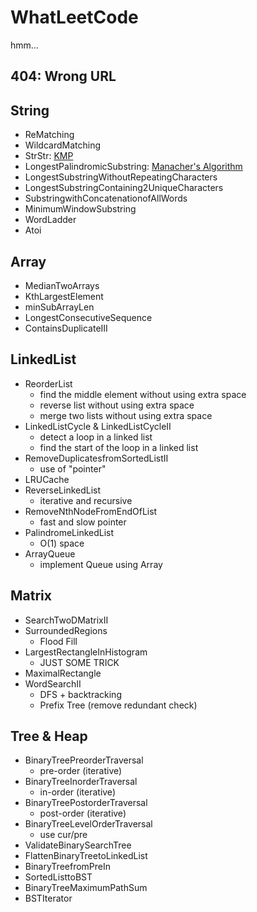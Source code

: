 # WhatLeetCode
hmm... 

## 404: Wrong URL

## String

* ReMatching
* WildcardMatching
* StrStr: [KMP](http://jakeboxer.com/blog/2009/12/13/the-knuth-morris-pratt-algorithm-in-my-own-words/) 
* LongestPalindromicSubstring: [Manacher's Algorithm](http://www.geeksforgeeks.org/manachers-algorithm-linear-time-longest-palindromic-substring-part-1/) 
* LongestSubstringWithoutRepeatingCharacters
* LongestSubstringContaining2UniqueCharacters
* SubstringwithConcatenationofAllWords
* MinimumWindowSubstring
* WordLadder
* Atoi

## Array

* MedianTwoArrays
* KthLargestElement
* minSubArrayLen
* LongestConsecutiveSequence
* ContainsDuplicateIII

## LinkedList

* ReorderList
    * find the middle element without using extra space
    * reverse list without using extra space
    * merge two lists without using extra space
* LinkedListCycle & LinkedListCycleII
    * detect a loop in a linked list
    * find the start of the loop in a linked list
* RemoveDuplicatesfromSortedListII
    * use of "pointer"
* LRUCache
* ReverseLinkedList
    * iterative and recursive
* RemoveNthNodeFromEndOfList
    * fast and slow pointer
* PalindromeLinkedList
    * O(1) space
* ArrayQueue
    * implement Queue using Array

## Matrix

* SearchTwoDMatrixII
* SurroundedRegions
    * Flood Fill
* LargestRectangleInHistogram
    * JUST SOME TRICK
* MaximalRectangle
* WordSearchII
    * DFS + backtracking
    * Prefix Tree (remove redundant check)

## Tree & Heap
* BinaryTreePreorderTraversal
    * pre-order (iterative)
* BinaryTreeInorderTraversal
    * in-order (iterative)
* BinaryTreePostorderTraversal
    * post-order (iterative)
* BinaryTreeLevelOrderTraversal
    * use cur/pre
* ValidateBinarySearchTree
* FlattenBinaryTreetoLinkedList
* BinaryTreefromPreIn
* SortedListtoBST
* BinaryTreeMaximumPathSum
* BSTIterator
